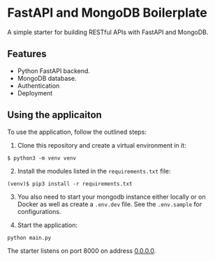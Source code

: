 # FastAPI and MongoDB Boilerplate

A simple starter for building RESTful APIs with FastAPI and MongoDB.

## Features

- Python FastAPI backend.
- MongoDB database.
- Authentication
- Deployment

## Using the applicaiton

To use the application, follow the outlined steps:

1. Clone this repository and create a virtual environment in it:

```console
$ python3 -m venv venv
```

2. Install the modules listed in the `requirements.txt` file:

```console
(venv)$ pip3 install -r requirements.txt
```

3. You also need to start your mongodb instance either locally or on Docker as well as create a `.env.dev` file. See the `.env.sample` for configurations.

4. Start the application:

```console
python main.py
```

The starter listens on port 8000 on address [0.0.0.0](0.0.0.0:8080).
